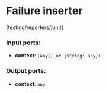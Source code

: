 # Failure inserter

[testing/reporters/junit]

### Input ports:

* __context__: `(any[] or {string: any})`

### Output ports:

* __context__: `any`


